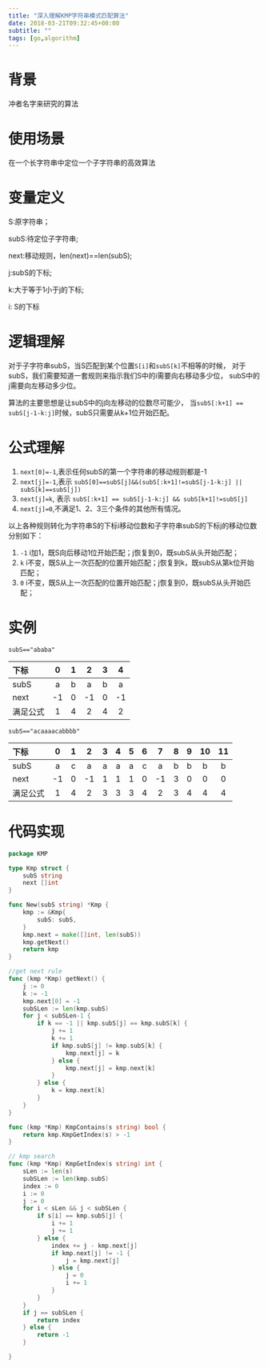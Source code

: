 ```yaml
---
title: "深入理解KMP字符串模式匹配算法"
date: 2018-03-21T09:32:45+08:00
subtitle: ""
tags: [go,algorithm]
---
```

# 背景
冲者名字来研究的算法

# 使用场景
在一个长字符串中定位一个子字符串的高效算法

# 变量定义

S:原字符串；

subS:待定位子字符串;

next:移动规则，len(next)==len(subS);

j:subS的下标;

k:大于等于1小于j的下标;

i: S的下标

# 逻辑理解

对于子字符串subS，当S匹配到某个位置`S[i]`和`subS[k]`不相等的时候，
对于subS，我们需要知道一套规则来指示我们S中的i需要向右移动多少位，
subS中的j需要向左移动多少位。

算法的主要思想是让subS中的j向左移动的位数尽可能少，
当`subS[:k+1] == subS[j-1-k:j]`时候，subS只需要从k+1位开始匹配。



# 公式理解

1. `next[0]=-1`,表示任何subS的第一个字符串的移动规则都是-1
2. `next[j]=-1`,表示 `subS[0]==subS[j]&&(subS[:k+1]!=subS[j-1-k:j] || subS[k]==subS[j]) `
3. `next[j]=k`, 表示 `subS[:k+1] == subS[j-1-k:j] && subS[k+1]!=subS[j]`
4. `next[j]=0`,不满足1、2、3三个条件的其他所有情况。

以上各种规则转化为字符串S的下标i移动位数和子字符串subS的下标j的移动位数分别如下：

1. `-1` i加1，既S向后移动1位开始匹配；j恢复到0，既subS从头开始匹配；
2. `k` i不变，既S从上一次匹配的位置开始匹配；j恢复到k，既subS从第k位开始匹配；
3. `0` i不变，既S从上一次匹配的位置开始匹配；j恢复到0，既subS从头开始匹配；

# 实例
`subS=="ababa"`

| 下标 | 0 | 1 | 2 | 3 | 4 |
|:--------|:---------:|:-------:|:-------:|:-------:|:-------:|
| subS | a| b | a | b | a |
| next | -1| 0 | -1 | 0 | -1 |
| 满足公式 | 1| 4 | 2 | 4 | 2 |

`subS=="acaaaacabbbb"`

| 下标 | 0 | 1 | 2 | 3 | 4 | 5 | 6 | 7 | 8 | 9 | 10 | 11 |
|:--------|:---------:|:-------:|:-------:|:-------:|:-------:|:---------:|:-------:|:-------:|:-------:|:-------:|:-------:|:-------:|
| subS | a| c | a | a | a | a| c | a | b | b | b | b |
| next | -1| 0 | -1 | 1 | 1 | 1 | 0 | -1 | 3 | 0 | 0 | 0 |
| 满足公式 | 1| 4 | 2 | 3 | 3 | 3| 4 | 2  | 3 | 4 | 4 | 4 |



# 代码实现
```go
package KMP

type Kmp struct {
	subS string
	next []int
}

func New(subS string) *Kmp {
	kmp := &Kmp{
		subS: subS,
	}
	kmp.next = make([]int, len(subS))
	kmp.getNext()
	return kmp
}

//get next rule
func (kmp *Kmp) getNext() {
	j := 0
	k := -1
	kmp.next[0] = -1
	subSLen := len(kmp.subS)
	for j < subSLen-1 {
		if k == -1 || kmp.subS[j] == kmp.subS[k] {
			j += 1
			k += 1
			if kmp.subS[j] != kmp.subS[k] {
				kmp.next[j] = k
			} else {
				kmp.next[j] = kmp.next[k]
			}
		} else {
			k = kmp.next[k]
		}
	}
}

func (kmp *Kmp) KmpContains(s string) bool {
	return kmp.KmpGetIndex(s) > -1
}

// kmp search
func (kmp *Kmp) KmpGetIndex(s string) int {
	sLen := len(s)
	subSLen := len(kmp.subS)
	index := 0
	i := 0
	j := 0
	for i < sLen && j < subSLen {
		if s[i] == kmp.subS[j] {
			i += 1
			j += 1
		} else {
			index += j - kmp.next[j]
			if kmp.next[j] != -1 {
				j = kmp.next[j]
			} else {
				j = 0
				i += 1
			}
		}
	}
	if j == subSLen {
		return index
	} else {
		return -1
	}

}
```

